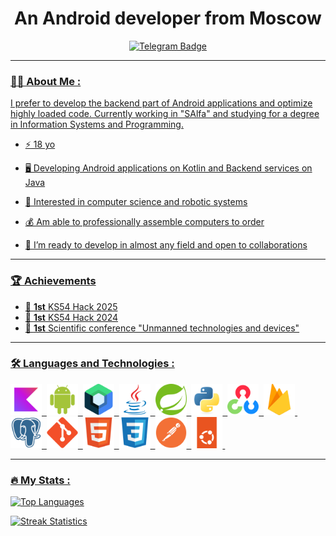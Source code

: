 <div align = "center">
    <div id="header" align="center">
        <h1>An Android developer from Moscow</h1> 
        <a href="https://t.me/ROSSIYANOMER1">
      <img src="https://img.shields.io/badge/Telegram-blue?style=for-the-badge&logo=telegram&logoColor=white" alt="Telegram Badge"/>
    </div>
</div>

---

### 👨‍💼 About Me :
I prefer to develop the backend part of Android applications and optimize highly loaded code.
Сurrently working in "SAlfa" and studying for a degree in Information Systems and Programming.

- :zap: 18 yo

- 🖥️ Developing Android applications on Kotlin and Backend services on Java

- 🤖 Interested in computer science and robotic systems

- 💰 Am able to professionally assemble computers to order

- 📖 I’m ready to develop in almost any field and open to collaborations

---
 ### :trophy: Achievements
- 🥇 **1st** KS54 Hack 2025 
- 🥇 **1st** KS54 Hack 2024
- 🥇 **1st** Scientific conference "Unmanned technologies and devices"

---

### :hammer_and_wrench: Languages and Technologies :
            
<div>
    <img src= https://github.com/devicons/devicon/blob/master/icons/kotlin/kotlin-original.svg width="50" height="50"/>&nbsp;
    <img src= https://github.com/devicons/devicon/blob/master/icons/android/android-plain.svg width="50" height="50"/>&nbsp
    <img src= https://github.com/devicons/devicon/blob/master/icons/jetpackcompose/jetpackcompose-original.svg width="50" height="50"/>&nbsp;
    <img src= https://raw.githubusercontent.com/devicons/devicon/ca28c779441053191ff11710fe24a9e6c23690d6/icons/java/java-original.svg width="50" height="50"/>&nbsp;
    <img src= https://github.com/devicons/devicon/blob/master/icons/spring/spring-original.svg width="50" height="50"/>&nbsp;
    <img src= https://github.com/devicons/devicon/blob/master/icons/python/python-original.svg width="50" height="50"/>&nbsp;
    <img src= https://github.com/devicons/devicon/blob/master/icons/opencv/opencv-original.svg width="50" height="50"/>&nbsp;
    <img src= https://github.com/devicons/devicon/blob/master/icons/firebase/firebase-original.svg width="50" height="50"/>&nbsp;
    <img src= https://github.com/devicons/devicon/blob/master/icons/postgresql/postgresql-plain.svg width="50" height="50"/>&nbsp;
    <img src= https://github.com/devicons/devicon/blob/master/icons/git/git-original.svg width="50" height="50"/>&nbsp;
    <img src= https://github.com/devicons/devicon/blob/master/icons/html5/html5-original.svg width="50" height="50"/>&nbsp;
    <img src= https://github.com/devicons/devicon/blob/master/icons/css3/css3-original.svg width="50" height="50"/>&nbsp;
    <img src = https://github.com/devicons/devicon/blob/master/icons/postman/postman-original.svg width = "50" height="50" />&nbsp;
    <img src= https://github.com/devicons/devicon/blob/master/icons/ubuntu/ubuntu-original.svg width="50" height="50"/>&nbsp;
</div>


---
### :fire: My Stats :

![Top Languages](https://github-readme-stats.vercel.app/api/top-langs/?username=gurx0&theme=dark&hide_border=false&include_all_commits=false&count_private=false&layout=compact)

![Streak Statistics](https://github-readme-streak-stats.herokuapp.com/?user=gurx0&theme=dark&hide_border=false)
